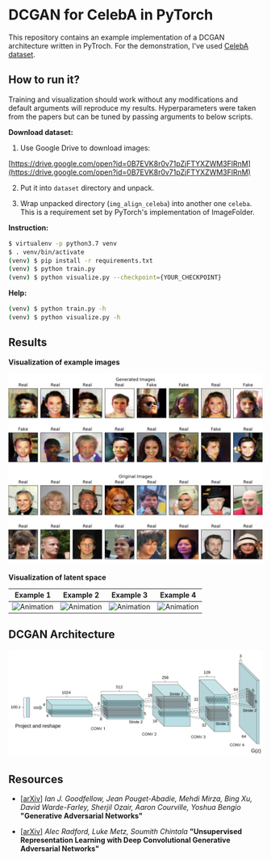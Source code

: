DCGAN for CelebA in PyTorch
===========================

This repository contains an example implementation of a DCGAN
architecture written in PyTroch. For the demonstration, I've
used [CelebA dataset](http://mmlab.ie.cuhk.edu.hk/projects/CelebA.html).

## How to run it?

Training and visualization should work without any modifications
and default arguments will reproduce my results. Hyperparameters
were taken from the papers but can be tuned by passing arguments
to below scripts.

**Download dataset:**

1. Use Google Drive to download images:

[https://drive.google.com/open?id=0B7EVK8r0v71pZjFTYXZWM3FlRnM](https://drive.google.com/open?id=0B7EVK8r0v71pZjFTYXZWM3FlRnM)

2. Put it into `dataset` directory and unpack.

3. Wrap unpacked directory (`img_align_celeba`) into another one `celeba`. This
   is a requirement set by PyTorch's implementation of ImageFolder.

**Instruction:**

```bash
$ virtualenv -p python3.7 venv
$ . venv/bin/activate
(venv) $ pip install -r requirements.txt
(venv) $ python train.py
(venv) $ python visualize.py --checkpoint={YOUR_CHECKPOINT}
```

**Help:**

```bash
(venv) $ python train.py -h
(venv) $ python visualize.py -h
```

## Results

**Visualization of example images**

![Figure](assets/figure.png)

**Visualization of latent space**

Example 1 | Example 2 | Example 3 | Example 4
:---:|:---:|:---:|:---:
![Animation](assets/figure_manipulation_1.gif) | ![Animation](assets/figure_manipulation_2.gif) | ![Animation](assets/figure_manipulation_3.gif) | ![Animation](assets/figure_manipulation_4.gif)



## DCGAN Architecture

![Architecture](assets/architecture.png)

## Resources

* [[arXiv](https://arxiv.org/abs/1406.2661)] _Ian J. Goodfellow,
  Jean Pouget-Abadie, Mehdi Mirza, Bing Xu, David Warde-Farley,
  Sherjil Ozair, Aaron Courville, Yoshua Bengio_
  **"Generative Adversarial Networks"**

* [[arXiv](https://arxiv.org/abs/1511.06434)] _Alec Radford, Luke Metz,
  Soumith Chintala_ **"Unsupervised Representation Learning with Deep
  Convolutional Generative Adversarial Networks"**
